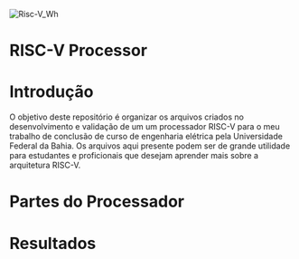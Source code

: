 ![Risc-V_Wh](https://user-images.githubusercontent.com/107667180/174465164-17c4fbd2-0d7e-44c0-b095-8b68d4964870.png)
# RISC-V Processor 

# Introdução

O objetivo deste repositório é organizar os arquivos criados no desenvolvimento e validação de um um processador RISC-V para o meu trabalho de conclusão de curso de engenharia elétrica pela Universidade Federal da Bahia. Os arquivos aqui presente podem ser de grande utilidade para estudantes e proficionais que desejam aprender mais sobre a arquitetura RISC-V.


# Partes do Processador


# Resultados




